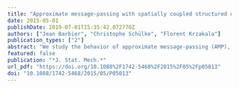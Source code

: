 ```yaml
---
title: "Approximate message-passing with spatially coupled structured operators, with applications to compressed sensing and sparse superposition codes"
date: 2015-05-01
publishDate: 2019-07-01T15:35:42.072770Z
authors: ["Jean Barbier", "Christophe Schülke", "Florent Krzakala"]
publication_types: ["2"]
abstract: "We study the behavior of approximate message-passing (AMP), a solver for linear sparse estimation problems such as compressed sensing, when the i.i.d matrices—for which it has been specifically designed—are replaced by structured operators, such as Fourier and Hadamard ones. We show empirically that after proper randomization, the structure of the operators does not significantly affect the performances of the solver. Furthermore, for some specially designed spatially coupled operators, this allows a computationally fast and memory efficient reconstruction in compressed sensing up to the information-theoretical limit. We also show how this approach can be applied to sparse superposition codes, allowing the AMP decoder to perform at large rates for moderate block length."
featured: false
publication: "*J. Stat. Mech.*"
url_pdf: "https://doi.org/10.1088%2F1742-5468%2F2015%2F05%2Fp05013"
doi: "10.1088/1742-5468/2015/05/P05013"
---
```


